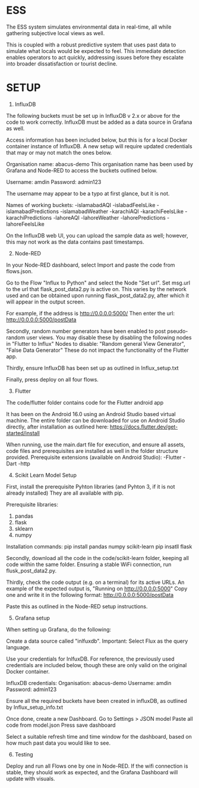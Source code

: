 # ESS

The ESS system simulates environmental data in real-time, all while gathering subjective local views as well.

This is coupled with a robust predictive system that uses past data to simulate what locals would be expected to feel.
This immediate detection enables operators to act quickly, addressing issues before they escalate into broader dissatisfaction or tourist decline.


# SETUP

1. InfluxDB

The following buckets must be set up in InfluxDB v 2.x or above for the code to work correctly. 
InfluxDB must be added as a data source in Grafana as well. 

Access information has been included below, but this is for a local Docker container instance of InfluxDB. A new setup will require updated credentials that may or may not match the ones below.

Organisation name: abacus-demo
This organisation name has been used by Grafana and Node-RED to access the buckets outlined below.

Username: amdin
Password: admin123

The username may appear to be a typo at first glance, but it is not.

Names of working buckets:
-islamabadAQI
-islabadFeelsLike
-islamabadPredictions
-islamabadWeather
-karachiAQI
-karachiFeelsLike
-karachiPredictions
-lahoreAQI
-lahoreWeather
-lahorePredictions
-lahoreFeelsLike

On the InfluxDB web UI, you can upload the sample data as well; however, this may not work as the data contains past timestamps.


2. Node-RED

In your Node-RED dashboard, select Import and paste the code from flows.json.

Go to the Flow "Influx to Python" and select the Node "Set url". Set msg.url to the url that flask_post_data2.py is active on. 
This varies by the network used and can be obtained upon running flask_post_data2.py, after which it will appear in the output screen.

For example, if the address is  http://0.0.0.0:5000/
Then enter the url:  http://0.0.0.0:5000/postData

Secondly, random number generators have been enabled to post pseudo-random user views. You may disable these by disabling the following nodes in "Flutter to Influx"
Nodes to disable: "Random general View Generator", "False Data Generator"
These do not impact the functionality of the Flutter app.

Thirdly, ensure InfluxDB has been set up as outlined in Influx_setup.txt

Finally, press deploy on all four flows.

3. Flutter

The code/flutter folder contains code for the Flutter android app

It has been on the Android 16.0 using an Android Studio based virtual machine.
The entire folder can be downloaded for use on Android Studio directly, after installation as outlined here: https://docs.flutter.dev/get-started/install

When running, use the main.dart file for execution, and ensure all assets, code files and prerequisites are installed as well in the folder structure provided.
Prerequisite extensions (available on Android Studio):
-Flutter
-Dart
-http

4. Scikit Learn Model Setup

First, install the prerequisite Pyhton libraries (and Pyhton 3, if it is not already installed)
They are all available with pip.

Prerequisite libraries:
1. pandas
2. flask
3. sklearn
4. numpy

Installation commands:
pip install pandas numpy scikit-learn
pip insatll flask

Secondly, download all the code in the code/scikit-learn folder, keeping all code within the same folder. Ensuring a stable WiFi connection, run flusk_post_data2.py.

Thirdly, check the code output (e.g. on a terminal) for its active URLs.
An example of the expected output is, "Running on http://0.0.0.0:5000"
Copy one and write it in the following format:
 http://0.0.0.0:5000/postData

Paste this as outlined in the Node-RED setup instructions.

5. Grafana setup

When setting up Grafana, do the following:

Create a data source called "inlfuxdb".
Important: Select Flux as the query language.

Use your credentials for InlfuxDB.
For reference, the previously used credentials are included below, though these are only valid on the original Docker container.

InfluxDB credentials:
Organisation: abacus-demo
Username: amdin
Password: admin123

Ensure all the required buckets have been created in influxDB, as outlined by Influx_setup_info.txt

Once done, create a new Dashboard.
Go to Settings > JSON model
Paste all code from model.json
Press save dashboard

Select a suitable refresh time and time window for the dashboard, based on how much past data you would like to see.

6. Testing

Deploy and run all Flows one by one in Node-RED. If the wifi connection is stable, they should work as expected, and the Grafana Dashboard will update with visuals.


